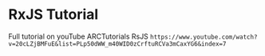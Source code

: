 # RxJS Tutorial

Full tutorial on youTube ARCTutorials RsJS
`https://www.youtube.com/watch?v=20cLZjBMFuE&list=PLp50dWW_m40WID0zCrftuRCVa3mCaxYG6&index=7`



